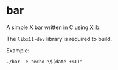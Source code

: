 bar
===

A simple X bar written in C using Xlib.

The `libx11-dev` library is required to build.

Example:

`./bar -e "echo \$(date +%T)"`
